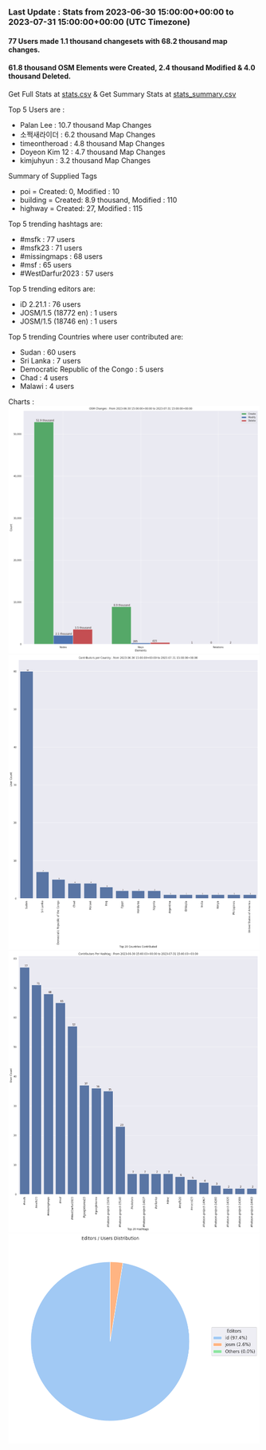 ### Last Update : Stats from 2023-06-30 15:00:00+00:00 to 2023-07-31 15:00:00+00:00 (UTC Timezone)

#### 77 Users made 1.1 thousand changesets with 68.2 thousand map changes.
#### 61.8 thousand OSM Elements were Created, 2.4 thousand Modified & 4.0 thousand Deleted.
Get Full Stats at [stats.csv](/msfk/2023/7/stats.csv)
 & Get Summary Stats at [stats_summary.csv](/msfk/2023/7/stats_summary.csv)

Top 5 Users are : 
- Palan Lee : 10.7 thousand Map Changes
- 소쩍새라이더 : 6.2 thousand Map Changes
- timeontheroad : 4.8 thousand Map Changes
- Doyeon Kim 12 : 4.7 thousand Map Changes
- kimjuhyun : 3.2 thousand Map Changes

Summary of Supplied Tags
- poi = Created: 0, Modified : 10
- building = Created: 8.9 thousand, Modified : 110
- highway = Created: 27, Modified : 115


Top 5 trending hashtags are:
- #msfk : 77 users
- #msfk23 : 71 users
- #missingmaps : 68 users
- #msf : 65 users
- #WestDarfur2023 : 57 users


Top 5 trending editors are:
- iD 2.21.1 : 76 users
- JOSM/1.5 (18772 en) : 1 users
- JOSM/1.5 (18746 en) : 1 users


Top 5 trending Countries where user contributed are:
- Sudan : 60 users
- Sri Lanka : 7 users
- Democratic Republic of the Congo : 5 users
- Chad : 4 users
- Malawi : 4 users


 Charts : 
![Alt text](./stats_osm_changes.png) 
![Alt text](./stats_users_per_country.png) 
![Alt text](./stats_users_per_hashtag.png) 
![Alt text](./stats_editors_pie_chart.png) 
